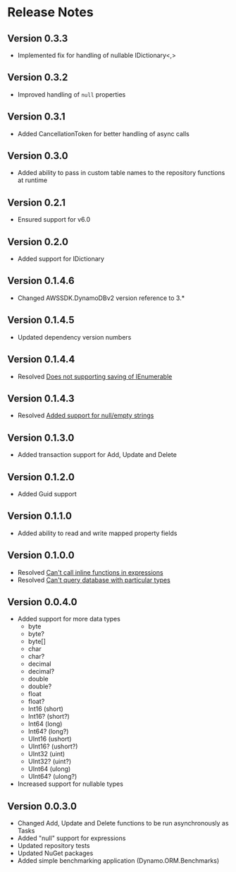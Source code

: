 # Release Notes

## Version 0.3.3

-   Implemented fix for handling of nullable IDictionary<,>

## Version 0.3.2

-   Improved handling of `null` properties

## Version 0.3.1

-   Added CancellationToken for better handling of async calls

## Version 0.3.0

-   Added ability to pass in custom table names to the repository functions at runtime

## Version 0.2.1

-   Ensured support for v6.0

## Version 0.2.0

-   Added support for IDictionary

## Version 0.1.4.6

-   Changed AWSSDK.DynamoDBv2 version reference to 3.\*

## Version 0.1.4.5

-   Updated dependency version numbers

## Version 0.1.4.4

-   Resolved [Does not supporting saving of IEnumerable](https://github.com/marcodafonseca/Dynamo.ORM/issues/4)

## Version 0.1.4.3

-   Resolved [Added support for null/empty strings](https://github.com/marcodafonseca/Dynamo.ORM/issues/3)

## Version 0.1.3.0

-   Added transaction support for Add, Update and Delete

## Version 0.1.2.0

-   Added Guid support

## Version 0.1.1.0

-   Added ability to read and write mapped property fields

## Version 0.1.0.0

-   Resolved [Can't call inline functions in expressions](https://github.com/marcodafonseca/Dynamo.ORM/issues/1)
-   Resolved [Can't query database with particular types](https://github.com/marcodafonseca/Dynamo.ORM/issues/2)

## Version 0.0.4.0

-   Added support for more data types
    -   byte
    -   byte?
    -   byte[]
    -   char
    -   char?
    -   decimal
    -   decimal?
    -   double
    -   double?
    -   float
    -   float?
    -   Int16 (short)
    -   Int16? (short?)
    -   Int64 (long)
    -   Int64? (long?)
    -   UInt16 (ushort)
    -   UInt16? (ushort?)
    -   UInt32 (uint)
    -   UInt32? (uint?)
    -   UInt64 (ulong)
    -   UInt64? (ulong?)
-   Increased support for nullable types

## Version 0.0.3.0

-   Changed Add, Update and Delete functions to be run asynchronously as Tasks
-   Added "null" support for expressions
-   Updated repository tests
-   Updated NuGet packages
-   Added simple benchmarking application (Dynamo.ORM.Benchmarks)
